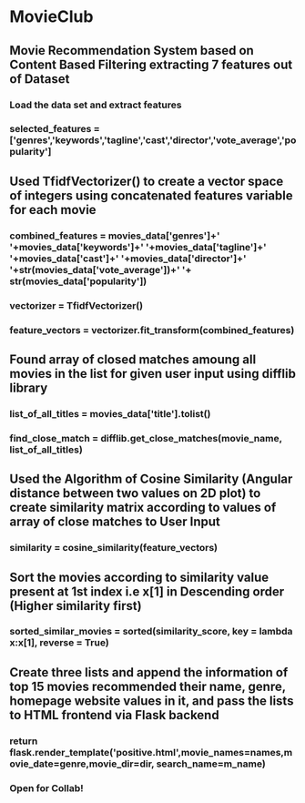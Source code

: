 # MovieClub
## Movie Recommendation System based on Content Based Filtering extracting 7 features out of Dataset
### Load the data set and extract  features
### selected_features = ['genres','keywords','tagline','cast','director','vote_average','popularity']

## Used TfidfVectorizer() to create a vector space of integers using concatenated features variable for each movie
### combined_features = movies_data['genres']+' '+movies_data['keywords']+' '+movies_data['tagline']+' '+movies_data['cast']+' '+movies_data['director']+' '+str(movies_data['vote_average'])+' '+ str(movies_data['popularity'])
### vectorizer = TfidfVectorizer()
### feature_vectors = vectorizer.fit_transform(combined_features)

## Found array of closed matches amoung all movies in the list for given user input using difflib library 
### list_of_all_titles = movies_data['title'].tolist()
### find_close_match = difflib.get_close_matches(movie_name, list_of_all_titles)


## Used the Algorithm of Cosine Similarity (Angular distance between two values on 2D plot) to create similarity matrix  according to values of array of close matches to User Input
### similarity = cosine_similarity(feature_vectors)

## Sort the movies according to  similarity value present at 1st index i.e x[1]  in Descending order (Higher similarity first)
### sorted_similar_movies = sorted(similarity_score, key = lambda x:x[1], reverse = True)

## Create three lists and append the information of top 15 movies recommended their name, genre, homepage website values in it, and pass the lists to HTML frontend via Flask backend
### return flask.render_template('positive.html',movie_names=names,movie_date=genre,movie_dir=dir, search_name=m_name)


### Open for Collab!
